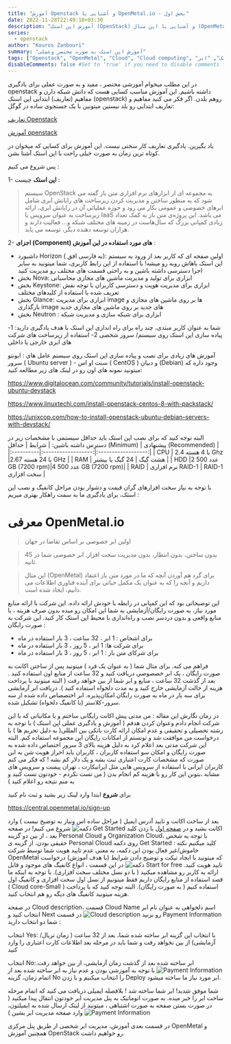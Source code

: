 ```yaml
---
title: "آموزش Openstack و آشنایی با OpenMetal.io - بخش اول"
date: 2022-11-28T22:49:18+03:30
description: "آموزش اپن استک (OpenStack) و آشنایی با اپن متال (OpenMetal.io) - بخش اول"
series:
  - openstack
author: "Kouros Zanbouri"
summary: "آموزش اپن استک به صورت مختصر وعملی"
tags: ["Openstack", "OpenMetal", "Cloud", "Cloud computing", "اپن استک", "ابر"] #comma separated tags enclosed in double quotes. also used for SEO.
disableComments: false #Set to 'true' if you need to disable comments for any post
---
```

در این مطلب میخوام آموزشی مختصر ، مفید و به صورت عملی برای یادگیری openstack داشته باشیم. این آموزش مناسب کسایی هست که دانش شبکه دارن و مفاهیم (تعاریف) ابتدایی اپن استک (openstack) روهم بلدن. اگر فکر می کنید مفاهیم و تعاریف ابتدایی رو بلد نیستین میتونین با یک جستجوی ساده در گوگل:

[تعاریف Openstack](https://fa.wikipedia.org/wiki/%D8%A7%D9%88%D9%BE%D9%86%E2%80%8C%D8%A7%D8%B3%D8%AA%DA%A9)

[آموزش openstack](https://www.google.com/search?q=OpenStack%20%DA%86%DB%8C%D8%B3%D8%AA%D8%9F&sourceid=chrome&ie=UTF-8)

یاد بگیرین. یادگیری تعاریف کار سختی نیست.
این آموزش برای کسایی که میخوان در کوتاه ترین زمان به صورت خیلی راحت با اپن استک آشنا بشن.

پس شروع می کنیم :

1- **اپن استک** چیست :
> سیستم OpenStack به مجموعه ‌ای از ابزارهای نرم‌ افزاری متن باز گفته می شود که به منظور ساختن و مدیریت کردن زیرساخت ‌های رایانش ابری شامل ابرهای خصوصی و عمومی بکار می ‌رود و حوزه عملیاتی آن در رایانش ابری، ارائه زیرساخت به عنوان سرویس یا IaaS می باشد. این پروژه‌ی متن باز به کمک تعداد زیادی کمپانی بزرگ که سال‌هاست در زمینه های مختلف شبکه و… فعالیت دارند و هزاران توسعه دهنده دیگر، توسعه می یابد.

2- **اجزای (Component) های مورد استفاده در این آموزش**  :

+ داشبورد Horizon ( به فارسی افق): اولین صفحه ای که کاربر بعد از ورود به سیستم اپن استک باهاش روبه رو میشه! با استفاده از این رابط کاربری، شما میتونید به سایر اجزا دسترسی داشته باشین و به راحتی قسمت های مختلف رو مدیریت کنید
+ بخش Nova: ابزاری برای تولید و مدیریت ماشین های مجازی محاسباتی
+ بخش Keystone: ابزاری برای مدیریت هویت و دسترسی کاربران با توجه نقش تعریف شده با استفاده از کلیدهای مختلف
+ بخش Glance: ابزاری برای مدیریت image ها بر روی ماشین های مجازی و بارگذاری image های جدید بر روی ماشین های مجازی جدید
+ بخش Neutron : ابزاری برای شبکه سازی و مدیریت شبکه

شما به عنوان کاربر مبتدی، چند راه برای راه اندازی اپن استک با هدف یادگیری دارید:
1- پیاده سازی اپن استک روی سیستم/ سرور شخصی
2- استفاده از زیرساخت های شرکت های ابری خارجی یا داخلی 

آموزش های زیادی برای نصب و پیاده سازی اپن استک روی سیستم عامل های : ابونتو سرور ( Ubuntu server ) - سنت او اس ( CentOS ) و دبیان (Debian) وجود داره که میتونید نمونه های اون رو در لینک های زیر مطالعه کنید:

https://www.digitalocean.com/community/tutorials/install-openstack-ubuntu-devstack

https://www.linuxtechi.com/install-openstack-centos-8-with-packstack/

https://unixcop.com/how-to-install-openstack-ubuntu-debian-servers-with-devstack/

البته توجه کنید که برای نصب اپن استک باید حداقل سیستمی با مشخصات زیر در دسترس داشته باشین:
| شرایط    | حداقل (Minimum)    | پیشنهادی (Recommended) |
|:----------|:------------------:|:------------------:|
|  CPU      |  با 4 هسته 2.4 Ghz |با 24 هسته 2.67 GHz |
|  RAM      |    هشت گیگ         |   24 گیگ یا بیشتر  |
|  HDD      |2 عدد 500 GB (7200 rpm)|4 عدد 500 GB (7200 rpm)|
| RAID      | نرم افزاری RAID-1 | RAID-1 سخت افزاری |

با توجه به نیاز سخت افزارهای گران قیمت و دشوار بودن مراحل کانفیگ و نصب اپن استک، برای یادگیری ما به سمت راهکار بهتری میریم :

# معرفی OpenMetal.io

> اولین ابر خصوصی بر اساس تقاضا در جهان

> بدون ساختن، بدون انتظار، بدون مدیریت سخت افزار. ابر خصوصی شما در 45 ثانیه.

> اپن متال (OpenMetal) برای گرد هم آوردن آنچه که ما در مورد متن باز اعتقاد داریم و آنچه را که به عنوان یک مکمل حیاتی برای آینده فناوری اطلاعات می دانیم، ایجاد شده است.

این توضیحاتی بود که این کمپانی در رابطه با خودش ارائه داده. این شرکت با ارائه منابع  مورد نیاز، به صورت رایگان/آزمایشی به شما این امکان رو میده بدون صرف هزینه ، با منابع واقعی و بدون دردسر نصب و راه‌اندازی  با محیط اپن استک کار کنید.
این شرکت به صورت رایگان :

+ برای اشخاص : 1 ابر ، 32 ساعت ، 3 بار استفاده در ماه
+ برای شرکت ها: 1 ابر ، 5 روز ، 3 بار استفاده در ماه
+ برای شرکای متن باز : 1 ابر ، 5 روز ، 3 بار استفاده در ماه

فراهم می کنه. برای مثال شما ( به عنوان یک فرد ) میتونید پس از ساختن اکانت به صورت رایگان ، یک ابر خصصوصی دریافت کنید و 32 ساعت از منابع اون استفاده کنید . بعد از گذشت 32 ساعت ، منابع و ابر شما از بین خواهد رفت ( البته میتونید با پرداخت هزینه از حالت آزمایشی خارج کنید و به مدت دلخواه استفاده کنید ). دریافت ابر آزمایشی برای سه بار در ماه به صورت رایگان امکان‌پذیره. ابر اختصصاص داده شده از سه سرور-کلاستر (با کانفیگ دلخواه) تشکیل شده.

در زمان نگارش این مقاله : من مدتی پیش اکانت رایگانی ساختم و با مکاتباتی که با این شرکت انجام دادم وعنوان کردن هدفم ( آموزش و یادگیری عملی اپن استک ) با توجه به رشته تحصیلی و تحقیقی و  عدم امکان ارائه کارت بانکی بین المللی( به دلیل تحریم ها ) با درخواست من موافقت شد و تونستم از امکانات رایگان این مجموعه استفاده کنم.
البته این شرکت مدتی بعد اعلام کرد به دلیل هزینه بالای 3 سرور اختصاص داده شده به صورت رایگان و امکان سو استفاده کاربران ، کاربران باید احراز هویت شن به این صورت که مشخصات کارت اعتباری ثبت بشه و یک دلار کم بشه ! که فکر می کنم کاربران ایرانی با استفاده از سرویس هایی مثل ایرانیکارت ، تهران پیمنت و سرویس های مشابه ،بتونن این کار رو با هزینه کم انجام بدن ( من تست نکردم - خودتون تست کنید و به منم نتیجه رو اعلام کنید )

برای **شروع**  ابتدا وارد لینک زیر بشید و ثبت نام کنید

https://central.openmetal.io/sign-up

بعد از ساخت اکانت و تایید آدرس ایمیل ( مراحل ساده اس ونیاز به توضیح نیست ) وارد اکانت بشید
و در [صفحه اول](https://central.openmetal.io/clouds) با زدن کلید 
![دکمه Get Started](/post-images/postfa_1A1.jpg)
شروع می کنیم! در صفحه بعد ، از بین دو گزینه  Personal Cloud و  Organization Cloud، با توجه به شخص حقیقی بودن، از گزینه ی Personal Cloud روی دکمه Get Started کلید میکنیم 
نکته :  خاموش/غیر فعال بودن این دکمه، به معنی عدم تایید هویت شما توسط شرکت OpenMetal که میتونید با ایجاد تیکت و توضیح دادن شرایط (با هدف آموزش) درخواست تایید هویت کنید.
![دکمه Start for free](/post-images/postfa_1A2.jpg)
در این قسمت ، انواع کانفیگ های موجود و قابل ارائه به کاربر رو مشاهده میکنید ( با دو نسل مختلف سخت افزاری). با توجه به اینکه ما قصد  استفاده از منابع رایگان داریم فقط میتونیم از نسل اول سخت افزاری و کانفیگ اول ( Cloud core-Small ) استفاده کنیم ( به صورت رایگان). البته توجه کنید که با پرداخت هزینه میتونید کانفیگ های دیگه رو هم انتخاب کنید.

در صفحه Cloud description، قسمت Cloud Name اسم دلخواهی به عنوان نام ابر انتخاب کنید و Next رو بزنید
![Cloud description](/post-images/postfa_1A3.jpg)
در قسمت Payment Information شما دو انتخاب دارید :

انتخاب Yes: با انتخاب این گزینه ابر ساخته شده شما، بعد از 32 ساعت ( زمان تریال/آزمایشی) از بین نخواهد رفت و شما باید در مرحله بعد اطلاعات کارت اعتباری را وارد کنید

انتخاب No:ابر ساخته شده بعد از گذشت زمان آزمایشی، از بین خواهد رفت.
![Payment Information](/post-images/postfa_1A4.jpg)
با توجه به آموزشی بودن و عدم نیاز به ابر ساخته شده بعد از اتمام زمان، گزینه No را انتخاب میکنیم و با زدن Deploy ابر مورد نیاز ما ساخته میشود.

شما موفق شدید! ابر شما ساخته شد ! بلافصله ایمیلی دریافت می کنید که اتمام مرحله ساخت ابر را خبر میده. به صورت اتوماتیک به پنل مدیریت ابر خودتون انتقال پیدا میکنید ( در صورت بستن صفحه به صورت اشتباهی ، میتونید از لینک ارسال شده به ایمیلتون، وارد صفحه مدیریت ابر بشین )
![Payment Information](/post-images/postfa_1A5.jpg)

در قسمت بعدی آموزش، مدیریت ابر شخصی از طریق پنل مرکزی OpenMetal و همچنین آموزش OpenStack رو خواهیم داشت.